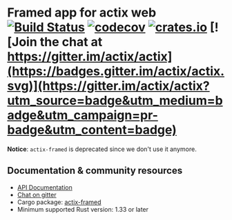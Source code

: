 # Framed app for actix web [![Build Status](https://travis-ci.org/actix/actix-web.svg?branch=master)](https://travis-ci.org/actix/actix-web) [![codecov](https://codecov.io/gh/actix/actix-web/branch/master/graph/badge.svg)](https://codecov.io/gh/actix/actix-web) [![crates.io](https://meritbadge.herokuapp.com/actix-framed)](https://crates.io/crates/actix-framed) [![Join the chat at https://gitter.im/actix/actix](https://badges.gitter.im/actix/actix.svg)](https://gitter.im/actix/actix?utm_source=badge&utm_medium=badge&utm_campaign=pr-badge&utm_content=badge)

**Notice**: `actix-framed` is deprecated since we don't use it anymore.

## Documentation & community resources

* [API Documentation](https://docs.rs/actix-framed/)
* [Chat on gitter](https://gitter.im/actix/actix)
* Cargo package: [actix-framed](https://crates.io/crates/actix-framed)
* Minimum supported Rust version: 1.33 or later
